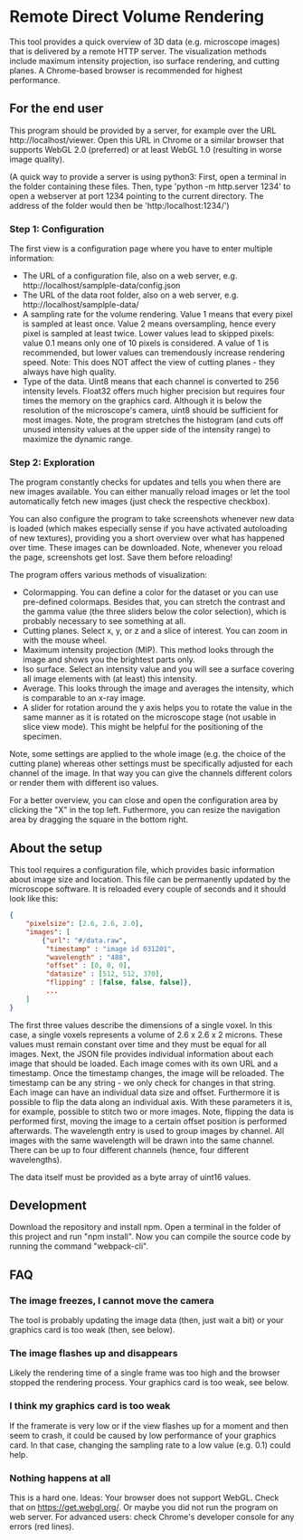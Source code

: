 # Remote Direct Volume Rendering
This tool provides a quick overview of 3D data (e.g. microscope images) that is delivered by a remote HTTP server. The visualization methods include maximum intensity projection, iso surface rendering, and cutting planes. A Chrome-based browser is recommended for highest performance. 

## For the end user
This program should be provided by a server, for example over the URL http://localhost/viewer. Open this URL in Chrome or a similar browser that supports WebGL 2.0 (preferred) or at least WebGL 1.0 (resulting in worse image quality). 

(A quick way to provide a server is using python3: First, open a terminal in the folder containing these files. Then, type 'python -m http.server 1234' to open a webserver at port 1234 pointing to the current directory. The address of the folder would then be 'http:/localhost:1234/')
 
### Step 1: Configuration
The first view is a configuration page where you have to enter multiple information:

- The URL of a configuration file, also on a web server, e.g. http://localhost/samplple-data/config.json
- The URL of the data root folder, also on a web server, e.g. http://localhost/samplple-data/
- A sampling rate for the volume rendering. Value 1 means that every pixel is sampled at least once. Value 2 means oversampling, hence every pixel is sampled at least twice. Lower values lead to skipped pixels: value 0.1 means only one of 10 pixels is considered. A value of 1 is recommended, but lower values can tremendously increase rendering speed. Note: This does NOT affect the view of cutting planes - they always have high quality.
- Type of the data. Uint8 means that each channel is converted to 256 intensity levels. Float32 offers much higher precision but requires four times the memory on the graphics card. Although it is below the resolution of the microscope's camera, uint8 should be sufficient for most images. Note, the program stretches the histogram (and cuts off unused intensity values at the upper side of the intensity range) to maximize the dynamic range.

### Step 2: Exploration
The program constantly checks for updates and tells you when there are new images available. You can either manually reload images or let the tool automatically fetch new images (just check the respective checkbox).

You can also configure the program to take screenshots whenever new data is loaded (which makes especially sense if you have activated autoloading of new textures), providing you a short overview over what has happened over time. These images can be downloaded. Note, whenever you reload the page, screenshots get lost. Save them before reloading!

The program offers various methods of visualization:
- Colormapping. You can define a color for the dataset or you can use pre-defined colormaps. Besides that, you can stretch the contrast and the gamma value (the three sliders below the color selection), which is probably necessary to see something at all.
- Cutting planes. Select x, y, or z and a slice of interest. You can zoom in with the mouse wheel.
- Maximum intensity projection (MIP). This method looks through the image and shows you the brightest parts only.
- Iso surface. Select an intensity value and you will see a surface covering all image elements with (at least) this intensity.
- Average. This looks through the image and averages the intensity, which is comparable to an x-ray image.
- A slider for rotation around the y axis helps you to rotate the value in the same manner as it is rotated on the microscope stage (not usable in slice view mode). This might be helpful for the positioning of the specimen.

Note, some settings are applied to the whole image (e.g. the choice of the cutting plane) whereas other settings must be specifically adjusted for each channel of the image. In that way you can give the channels different colors or render them with different iso values.

For a better overview, you can close and open the configuration area by clicking the "X" in the top left. Futhermore, you can resize the navigation area by dragging the square in the bottom right.


## About the setup
This tool requires a configuration file, which provides basic information about image size and location. This file can be permanently updated by the microscope software. It is reloaded every couple of seconds and it should look like this:

```json
{
    "pixelsize": [2.6, 2.6, 2.0],
    "images": [
        {"url": "#/data.raw",
         "timestamp" : "image id 031201",
         "wavelength" : "488",
         "offset" : [0, 0, 0],
         "datasize" : [512, 512, 370],
         "flipping" : [false, false, false]}, 
         ...
    ]
}
```
The first three values describe the dimensions of a single voxel. In this case, a single voxels represents a volume of 2.6 x 2.6 x 2 microns. These values must remain constant over time and they must be equal for all images. Next, the JSON file provides individual information about each image that should be loaded. Each image comes with its own URL and a timestamp. Once the timestamp changes, the image will be reloaded. The timestamp can be any string - we only check for changes in that string. Each image can have an individual data size and offset. Furthermore it is possible to flip the data along an individual axis. With these parameters it is, for example, possible to stitch two or more images. Note, flipping the data is performed first, moving the image to a certain offset position is performed afterwards. The wavelength entry is used to group images by channel. All images with the same wavelength will be drawn into the same channel. There can be up to four different channels (hence, four different wavelengths). 

The data itself must be provided as a byte array of uint16 values.

## Development

Download the repository and install npm. Open a terminal in the folder of this project and run "npm install". Now you can compile the source code by running the command "webpack-cli".

## FAQ
### The image freezes, I cannot move the camera
The tool is probably updating the image data (then, just wait a bit) or your graphics card is too weak (then, see below).

### The image flashes up and disappears
Likely the rendering time of a single frame was too high and the browser stopped the rendering process. Your graphics card is too weak, see below.

### I think my graphics card is too weak
If the framerate is very low or if the view flashes up for a moment and then seem to crash, it could be caused by low performance of your graphics card. In that case, changing the sampling rate to a low value (e.g. 0.1) could help.

### Nothing happens at all
This is a hard one. Ideas: Your browser does not support WebGL. Check that on https://get.webgl.org/. Or maybe you did not run the program on web server. 
For advanced users: check Chrome's developer console for any errors (red lines).

